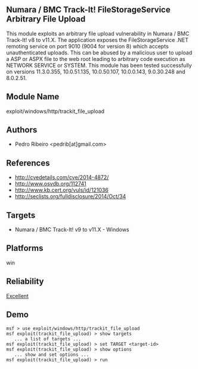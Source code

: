 ## Numara / BMC Track-It! FileStorageService Arbitrary File Upload

This module exploits an arbitrary file upload vulnerability 
in Numara / BMC Track-It! v8 to v11.X. The application 
exposes the FileStorageService .NET remoting service on port 
9010 (9004 for version 8) which accepts unauthenticated 
uploads. This can be abused by a malicious user to upload a 
ASP or ASPX file to the web root leading to arbitrary code 
execution as NETWORK SERVICE or SYSTEM. This module has been 
tested successfully on versions 11.3.0.355, 10.0.51.135, 
10.0.50.107, 10.0.0.143, 9.0.30.248 and 8.0.2.51.


## Module Name
exploit/windows/http/trackit_file_upload

## Authors
* Pedro Ribeiro <pedrib[at]gmail.com>


## References
* http://cvedetails.com/cve/2014-4872/
* http://www.osvdb.org/112741
* http://www.kb.cert.org/vuls/id/121036
* http://seclists.org/fulldisclosure/2014/Oct/34



## Targets
* Numara / BMC Track-It! v9 to v11.X - Windows


## Platforms
win

## Reliability
[Excellent](https://github.com/rapid7/metasploit-framework/wiki/Exploit-Ranking)

## Demo

```
msf > use exploit/windows/http/trackit_file_upload
msf exploit(trackit_file_upload) > show targets
   ... a list of targets ...
msf exploit(trackit_file_upload) > set TARGET <target-id>
msf exploit(trackit_file_upload) > show options
   ... show and set options ...
msf exploit(trackit_file_upload) > run
```
    
    